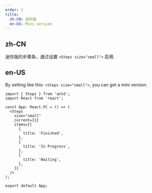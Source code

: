 ```yaml
---
order: 1
title:
  zh-CN: 迷你版
  en-US: Mini version
---
```


## zh-CN

迷你版的步骤条，通过设置 `<Steps size="small">` 启用.

## en-US

By setting like this: `<Steps size="small">`, you can get a mini version.

```tsx
import { Steps } from 'antd';
import React from 'react';

const App: React.FC = () => (
  <Steps
    size="small"
    current={1}
    items={[
      {
        title: 'Finished',
      },
      {
        title: 'In Progress',
      },
      {
        title: 'Waiting',
      },
    ]}
  />
);

export default App;
```

